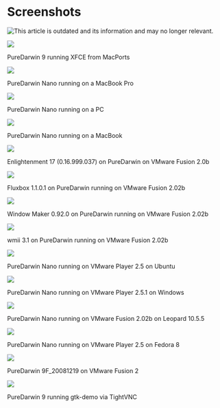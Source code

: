 # Screenshots

![This article is outdated and its information and may no longer relevant.](/img/notice/article-oudated-oct2024.svg)

![](/img/screenshots/pd201001.jpg)

PureDarwin 9 running XFCE from MacPorts

![](/img/screenshots/puredarwin-pc.jpg)

PureDarwin Nano running on a MacBook Pro

![](/img/screenshots/puredarwin_pc.jpg)

PureDarwin Nano running on a PC

![](/img/screenshots/PureDarwin%20running%20on%20MacBook%20.jpeg)

PureDarwin Nano running on a MacBook

![](/img/screenshots/enlightenment%20XFree86%20vmware.png)

Enlightenment 17 (0.16.999.037) on PureDarwin on VMware Fusion 2.0b

![](/img/screenshots/xterm%20fluxbox%20bis%20XFree86%20vmware.png)

Fluxbox 1.1.0.1 on PureDarwin running on VMware Fusion 2.02b

![](/img/screenshots/windowmaker%20XFree86%20vmware.png)

Window Maker 0.92.0 on PureDarwin running on VMware Fusion 2.02b

![](/img/screenshots/wmii%20XFree86%20wmware.png)

wmii 3.1 on PureDarwin running on VMware Fusion 2.02b

![](/img/screenshots/pd-vmwareplayer.png)

PureDarwin Nano running on VMware Player 2.5 on Ubuntu

![](/img/screenshots/xp.jpg)

PureDarwin Nano running on VMware Player 2.5.1 on Windows

![](/img/screenshots/puredarwin%20runs%20on%20macosx%20vmware%20fusion%202.02b.png)

PureDarwin Nano running on VMware Fusion 2.02b on Leopard 10.5.5

![](/img/screenshots/2918383259_b16b3f4500_e.jpg)

PureDarwin Nano running on VMware Player 2.5 on Fedora 8

![](/img/screenshots/pd_wmaker.png)

PureDarwin 9F_20081219 on VMware Fusion 2

![](/img/screenshots/Bildschirmfoto%202010-01-23%20um%2018.18.23.png)

PureDarwin 9 running gtk-demo via TightVNC
